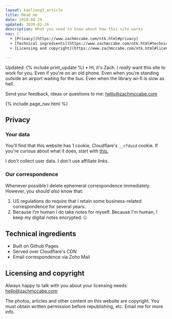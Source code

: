 ```yaml
---
layout: kaoliang3_article
title: Read me
date: 2019-08-29
updated: 2020-02-26
description: What you need to know about how this site works
nav: |
  + [Privacy](https://www.zachmccabe.com/ntk.html#privacy)
  + [Technical ingredients](https://www.zachmccabe.com/ntk.html#technical-ingredients)
  + [Licensing and copyright](https://www.zachmccabe.com/ntk.html#licensing-and-copyright)

---
```


Updated: {% include print_update %} • Hi, it's Zach. I *really* want this site to work for you. Even if you're on an old phone. Even when you're standing outside an airport waiting for the bus. Even when the library wi-fi is slow as hell.

Send your feedback, ideas or questions to me: [hello@zachmccabe.com](mailto:hello@zachmccabe.com)



{% include page_nav.html %}




## Privacy


### Your data

You'll find that this website has 1 cookie, Cloudflare's `__cfduid` cookie. If you're curious about what it does, start with [this.](https://support.cloudflare.com/hc/en-us/articles/200170156-What-does-the-Cloudflare-cfduid-cookie-do-)

I don't collect user data. I don't use affiliate links.


### Our correspondence

Whenever possible I delete ephemeral correspondence immediately. However, you should *also* know that:

1. US regulations do require that I retain some business-related correspondence for several years.
2. Because I'm human I do take notes for myself. Because I'm human, I keep my digital notes encrypted. 🤐



## Technical ingredients

+ Built on Github Pages
+ Served over Cloudflare's CDN
+ Email correspondence via Zoho Mail



## Licensing and copyright

Always happy to talk with you about your licensing needs: [hello@zachmccabe.com](mailto:hello@zachmccabe.com)

The photos, articles and other content on this website are copyright. You must obtain written permission before republishing, etc. Email me for more info.
